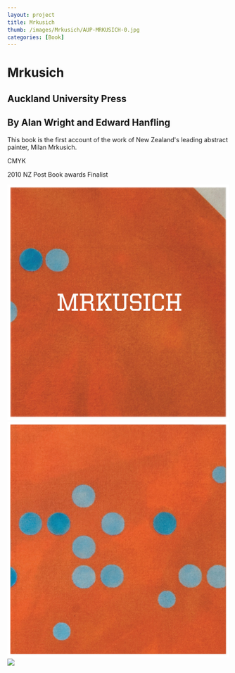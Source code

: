```yaml
---
layout: project
title: Mrkusich
thumb: /images/Mrkusich/AUP-MRKUSICH-0.jpg
categories: [Book]
---
```


# Mrkusich

## Auckland University Press
## By Alan Wright and Edward Hanfling

This book is the first account of the work of New Zealand's leading abstract painter, Milan Mrkusich. 

CMYK

2010 NZ Post Book awards
Finalist

![](/images/Mrkusich/AUP-MRKUSICH-1.jpg)
![](/images/Mrkusich/AUP-MRKUSICH-2.jpg)
![](/images/Mrkusich/AUP-MRKUSICH-3.jpg)